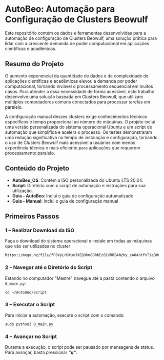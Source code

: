 <h1>AutoBeo: Automação para Configuração de Clusters Beowulf</h1>

<p>Este repositório contém os dados e ferramentas desenvolvidas para a automação de configuração de Clusters Beowulf, uma solução prática para lidar com a crescente demanda de poder computacional em aplicações científicas e acadêmicas.</p>

<h2>Resumo do Projeto</h2>

<p>O aumento exponencial da quantidade de dados e da complexidade de aplicações científicas e acadêmicas elevou a demanda por poder computacional, tornando inviável o processamento sequencial em muitos casos. Para atender a essa necessidade de forma acessível, este trabalho desenvolve uma solução baseada em Clusters Beowulf, que utilizam múltiplos computadores comuns conectados para processar tarefas em paralelo.</p>

<p>A configuração manual desses clusters exige conhecimentos técnicos específicos e tempo proporcional ao número de máquinas. O projeto inclui uma versão personalizada do sistema operacional Ubuntu e um script de automação que simplifica e acelera o processo. Os testes demonstraram uma redução significativa no tempo de instalação e configuração, tornando o uso de Clusters Beowulf mais acessível a usuários com menos experiência técnica e mais eficiente para aplicações que requerem processamento paralelo.</p>

<h2>Conteúdo do Projeto</h2>

<ul>
  <li><strong>AutoBeo_OS</strong>: Contém a ISO personalizada do Ubuntu LTS 20.04.</li>
  <li><strong>Script</strong>: Diretório com o script de automação e instruções para sua utilização.</li>
  <li><strong>Guia - AutoBeo</strong>: Inclui o guia de configuração autumatizado</li>
  <li><strong>Guia - Manual</strong>: Inclui o guia de configuração manual</li>
</ul>

<h2>Primeiros Passos</h2>

<h3>1 – Realizar Download da ISO</h3>

<p>Faça o download do sistema operacional e instale em todas as máquinas que vão ser utilizadas no cluster</p>

<pre><code>https://mega.nz/file/fF8VyLrD#uvJXEQHkn8GhbEc01VRRB4Nzky_zA0AntfvTieDUm9s</code></pre>

<h3>2 – Navegar até o Diretório do Script</h3>

<p>Estando no computador "Mestre" navegue até a pasta contendo o arquivo <code>0_main.py</code>:</p>

<pre><code>cd ~/AutoBeo/Script </code></pre>

<h3>3 – Executar o Script</h3>

<p>Para iniciar a automação, execute o script com o comando:</p>

<pre><code>sudo python3 0_main.py
</code></pre>

<h3>4 – Avançar no Script</h3>

<p>Durante a execução, o script pode ser pausado por mensagens de status. Para avançar, basta pressionar <strong>"q"</strong>.</p>
